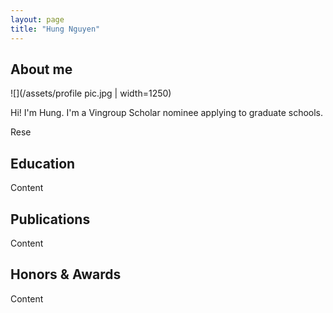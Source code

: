 ```yaml
---
layout: page
title: "Hung Nguyen"
---
```


## About me

![](/assets/profile pic.jpg | width=1250)

Hi! I'm Hung.
I'm a Vingroup Scholar nominee applying to graduate schools. 

Rese

## Education

Content

## Publications 

Content

## Honors & Awards

Content
